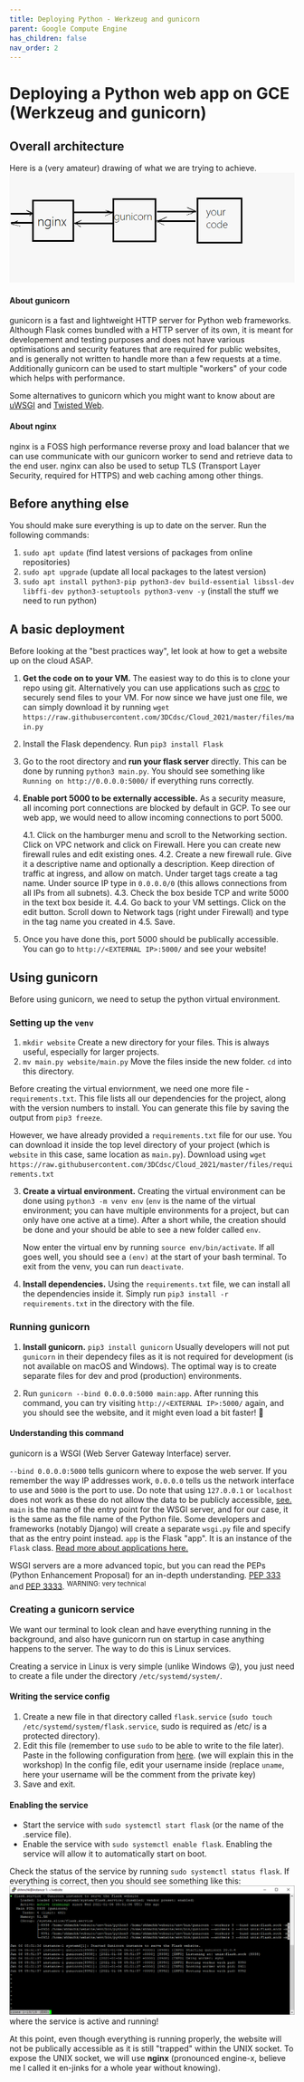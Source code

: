 ```yaml
---
title: Deploying Python - Werkzeug and gunicorn
parent: Google Compute Engine
has_children: false
nav_order: 2
---
```


# Deploying a Python web app on GCE (Werkzeug and gunicorn)

## Overall architecture

Here is a (very amateur) drawing of what we are trying to achieve.
![](images/setup.png)

#### About gunicorn

gunicorn is a fast and lightweight HTTP server for Python web frameworks. Although Flask comes bundled with a HTTP server of its own, it is meant for developement and testing purposes and does not have various optimisations and security features that are required for public websites, and is generally not written to handle more than a few requests at a time.
Additionally gunicorn can be used to start multiple "workers" of your code which helps with performance.

Some alternatives to gunicorn which you might want to know about are [uWSGI](https://uwsgi-docs.readthedocs.io/en/latest/) and [Twisted Web](https://twistedmatrix.com/trac/wiki/TwistedWeb).

#### About nginx

nginx is a FOSS high performance reverse proxy and load balancer that we can use communicate with our gunicorn worker to send and retrieve data to the end user. nginx can also be used to setup TLS (Transport Layer Security, required for HTTPS) and web caching among other things.

## Before anything else

You should make sure everything is up to date on the server. Run the following commands:

1. `sudo apt update` (find latest versions of packages from online repositories)
2. `sudo apt upgrade` (update all local packages to the latest version)
3. `sudo apt install python3-pip python3-dev build-essential libssl-dev libffi-dev python3-setuptools python3-venv -y` (install the stuff we need to run python)

## A basic deployment

Before looking at the "best practices way", let look at how to get a website up on the cloud ASAP.

1. **Get the code on to your VM.**
   The easiest way to do this is to clone your repo using git. Alternatively you can use applications such as [croc](https://github.com/schollz/croc) to securely send files to your VM.
   For now since we have just one file, we can simply download it by running `wget https://raw.githubusercontent.com/3DCdsc/Cloud_2021/master/files/main.py`
2. Install the Flask dependency. Run `pip3 install Flask`
3. Go to the root directory and **run your flask server** directly.
   This can be done by running `python3 main.py`. You should see something like `Running on http://0.0.0.0:5000/` if everything runs correctly.
4. **Enable port 5000 to be externally accessible.**
   As a security measure, all incoming port connections are blocked by default in GCP. To see our web app, we would need to allow incoming connections to port 5000.

   4.1. Click on the hamburger menu and scroll to the Networking section. Click on VPC network and click on Firewall. Here you can create new firewall rules and edit existing ones.
   4.2. Create a new firewall rule. Give it a descriptive name and optionally a description. Keep direction of traffic at ingress, and allow on match. Under target tags create a tag name. Under source IP type in `0.0.0.0/0` (this allows connections from all IPs from all subnets).
   4.3. Check the box beside TCP and write 5000 in the text box beside it.
   4.4. Go back to your VM settings. Click on the edit button. Scroll down to Network tags (right under Firewall) and type in the tag name you created in 4.5. Save.

5. Once you have done this, port 5000 should be publically accessible. You can go to `http://<EXTERNAL IP>:5000/` and see your website!

## Using gunicorn

Before using gunicorn, we need to setup the python virtual environment.

### Setting up the `venv`

1. `mkdir website`
   Create a new directory for your files. This is always useful, especially for larger projects.
2. `mv main.py website/main.py`
   Move the files inside the new folder. `cd` into this directory.

Before creating the virtual enviornment, we need one more file - `requirements.txt`. This file lists all our dependencies for the project, along with the version numbers to install. You can generate this file by saving the output from `pip3 freeze`.

However, we have already provided a `requirements.txt` file for our use. You can download it inside the top level directory of your project (which is `website` in this case, same location as `main.py`). Download using `wget https://raw.githubusercontent.com/3DCdsc/Cloud_2021/master/files/requirements.txt`

3. **Create a virtual environment.**
   Creating the virtual environment can be done using `python3 -m venv env` (`env` is the name of the virtual environment; you can have multiple environments for a project, but can only have one active at a time). After a short while, the creation should be done and your should be able to see a new folder called `env`.

   Now enter the virtual env by running `source env/bin/activate`. If all goes well, you should see a `(env)` at the start of your bash terminal. To exit from the venv, you can run `deactivate`.

4. **Install dependencies.**
   Using the `requirements.txt` file, we can install all the dependencies inside it. Simply run `pip3 install -r requirements.txt` in the directory with the file.

### Running gunicorn

1. **Install gunicorn.**
   `pip3 install gunicorn`
   Usually developers will not put `gunicorn` in their dependecy files as it is not required for development (is not available on macOS and Windows). The optimal way is to create separate files for dev and prod (production) environments.

2. Run `gunicorn --bind 0.0.0.0:5000 main:app`.
   After running this command, you can try visiting `http://<EXTERNAL IP>:5000/` again, and you should see the website, and it might even load a bit faster! 🙂

#### Understanding this command

gunicorn is a WSGI (Web Server Gateway Interface) server.

`--bind 0.0.0.0:5000` tells gunicorn where to expose the web server. If you remember the way IP addresses work, `0.0.0.0` tells us the network interface to use and `5000` is the port to use. Do note that using `127.0.0.1` or `localhost` does not work as these do not allow the data to be publicly accessible, [see.](https://serverfault.com/a/78058)
`main` is the name of the entry point for the WSGI server, and for our case, it is the same as the file name of the Python file. Some developers and frameworks (notably Django) will create a separate `wsgi.py` file and specify that as the entry point instead.
`app` is the Flask "app". It is an instance of the `Flask` class. [Read more about applications here.](https://flask.palletsprojects.com/en/1.1.x/tutorial/factory/)

WSGI servers are a more advanced topic, but you can read the PEPs (Python Enhancement Proposal) for an in-depth understanding. [PEP 333](https://www.python.org/dev/peps/pep-0333/) and [PEP 3333](https://www.python.org/dev/peps/pep-3333/). <sup>WARNING: very technical</sup>

### Creating a gunicorn service

We want our terminal to look clean and have everything running in the background, and also have gunicorn run on startup in case anything happens to the server. The way to do this is Linux services.

Creating a service in Linux is very simple (unlike Windows 😜), you just need to create a file under the directory `/etc/systemd/system/`.

#### Writing the service config

1. Create a new file in that directory called `flask.service` (`sudo touch /etc/systemd/system/flask.service`, sudo is required as /etc/ is a protected directory).
2. Edit this file (remember to use `sudo` to be able to write to the file later).
   Paste in the following configuration from [here](https://raw.githubusercontent.com/3DCdsc/Cloud_2021/master/files/flask.service). (we will explain this in the workshop)
   In the config file, edit your username inside (replace `uname`, here your username will be the comment from the private key)
3. Save and exit.

#### Enabling the service

- Start the service with `sudo systemctl start flask` (or the name of the .service file).
- Enable the service with `sudo systemctl enable flask`. Enabling the service will allow it to automatically start on boot.

Check the status of the service by running `sudo systemctl status flask`. If everything is correct, then you should see something like this:
![](images/gunicorn_service.png)
where the service is active and running!

At this point, even though everything is running properly, the website will not be publically accessible as it is still "trapped" within the UNIX socket. To expose the UNIX socket, we will use **nginx** (pronounced engine-x, believe me I called it en-jinks for a whole year without knowing).

